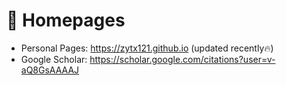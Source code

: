 # 📎 Homepages
- Personal Pages: https://zytx121.github.io (updated recently🔥)
- Google Scholar: https://scholar.google.com/citations?user=v-aQ8GsAAAAJ
